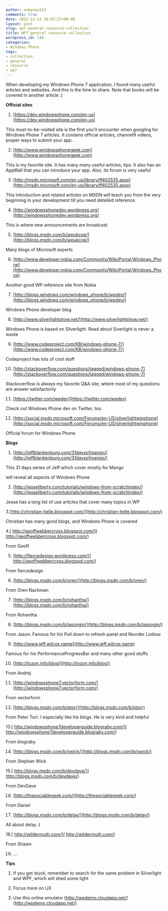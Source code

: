 ```yaml
---
author: onmyway133
comments: true
date: 2012-12-23 16:07:57+00:00
layout: post
slug: wp7-general-resource-collection
title: WP7 general resource collection
wordpress_id: 144
categories:
- Windows Phone
tags:
- collection
- general
- resource
- wp7
---
```


When developing my Windows Phone 7 application, I found many useful articles and websites. And this is the time to share. Note that books will be covered in another article :)




<!-- more -->




**Official sites**  

1. [https://dev.windowsphone.com/en-us](https://dev.windowsphone.com/en-us)  

This must-to-be-visited site is the first you'll encounter when googling for Windows Phone 7 articles. It contains official articles, channel9 videos, proper ways to submit your app.




2. [http://www.windowsphonegeek.com](http://www.windowsphonegeek.com)  

This is my favorite site. It has many many useful articles, tips. It also has an AppWall that you can introduce your app. Also, its forum is very useful




3. [http://msdn.microsoft.com/en-us/library/ff402535.aspx](http://msdn.microsoft.com/en-us/library/ff402535.aspx)  

This introduction and related articles on MSDN will teach you from the very beginning in your development till you need detailed reference.




4. [http://windowsphonedev.wordpress.org](http://windowsphonedev.wordpress.org)  

This is where new announcements are broadcast.




5. [http://blogs.msdn.com/b/wpukcoe/](http://blogs.msdn.com/b/wpukcoe/)  

Many blogs of Microsoft experts




6. [http://www.developer.nokia.com/Community/Wiki/Portal:Windows_Phone](http://www.developer.nokia.com/Community/Wiki/Portal:Windows_Phone)  

Another good WP reference site from Nokia




7. [http://blogs.windows.com/windows_phone/b/wpdev/](http://blogs.windows.com/windows_phone/b/wpdev/)  

Windows Phone developer blog




8. [http://www.silverlightshow.net/](http://www.silverlightshow.net/)  

Windows Phone is based on Silverlight. Read about Siverlight is never a waste




9. [http://www.codeproject.com/KB/windows-phone-7/](http://www.codeproject.com/KB/windows-phone-7/)  

Codeproject has lots of cool stuff




10. [http://stackoverflow.com/questions/tagged/windows-phone-7](http://stackoverflow.com/questions/tagged/windows-phone-7)  

Stackoverflow is always my favorite Q&A site, where most of my questions are answer satisfactorily




11. [https://twitter.com/wpdev](https://twitter.com/wpdev)  

Check out Windows Phone dev on Twitter, too.




12. [http://social.msdn.microsoft.com/Forums/en-US/silverlightwinphone](http://social.msdn.microsoft.com/Forums/en-US/silverlightwinphone)  

Official forum for Windows Phone




**Blogs**  

1. [http://jeffblankenburg.com/31daysofmango/](http://jeffblankenburg.com/31daysofmango/)  

This 31 days series of Jeff which cover mostly for Mango


 will reveal all aspects of Windows Phone




2. [http://jesseliberty.com/tutorials/windows-from-scratchindex/](http://jesseliberty.com/tutorials/windows-from-scratchindex/)  

Jesse has a long list of use articles that cover many topics in WP




3.[http://christian-helle.blogspot.com/](http://christian-helle.blogspot.com/)  

Christian has many good blogs, and Windows Phone is covered




4.[ http://geoffwebbercross.blogspot.com/]( http://geoffwebbercross.blogspot.com/)  

From Geoff




5. [http://fiercedesign.wordpress.com/]( http://geoffwebbercross.blogspot.com/)  

From fiercedesign




6. [http://blogs.msdn.com/b/oren/](http://blogs.msdn.com/b/oren/)  

From Oren Nachman




7. [http://blogs.msdn.com/b/rohantha/](http://blogs.msdn.com/b/rohantha/)  

From Rohantha




8. [http://blogs.msdn.com/b/jasongin/](http://blogs.msdn.com/b/jasongin/)  

From Jason. Famous for his Pull down to refresh panel and Reorder Listbox




9. [http://www.jeff.wilcox.name](http://www.jeff.wilcox.name)  

Famous for his PerformanceProgressBar and many other good stuffs




10. [http://tozon.info/blog/](http://tozon.info/blog/)  

From Andrej




11. [http://windowsphone7.vectorform.com/](http://windowsphone7.vectorform.com/)  

From vectorform




12. [http://blogs.msdn.com/b/ptorr](http://blogs.msdn.com/b/ptorr)  

From Peter Torr. I especially like his blogs. He is very kind and helpful




13.[ http://windowsphone7developerguide.blograby.com/]( http://windowsphone7developerguide.blograby.com/)  

From blograby




14. [http://blogs.msdn.com/b/swick/](http://blogs.msdn.com/b/swick/)  

From Stephan Wick




15.[ http://blogs.msdn.com/b/devdave/]( http://blogs.msdn.com/b/devdave/)  

From DevDave




16. [http://thesociablegeek.com/](http://thesociablegeek.com/)  

From Daniel




17. [http://blogs.msdn.com/b/delay/](http://blogs.msdn.com/b/delay/)  

All about delay :)




18.[ http://wildermuth.com/]( http://wildermuth.com/)  

From Shawn




19. ...




**Tips**  

1. If you get stuck, remember to search for the same problem in Silverlight and WPF, which will shed some light  

2. Focus more on UX  

3. Use this online emulator [http://wpdemo.cloudapp.net/](http://wpdemo.cloudapp.net/)
